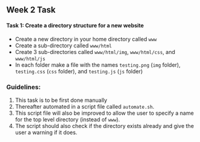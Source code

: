 ## Week 2 Task

#### Task 1: Create a directory structure for a new website
- Create a new directory in your home directory called `www`
- Create a sub-directory called `www/html`
- Create 3 sub-directories called `www/html/img`, `www/html/css`, and `www/html/js`
- In each folder make a file with the names `testing.png` (`img` folder), `testing.css` (`css` folder), and `testing.js` (`js` folder)

### Guidelines:
1. This task is to be first done manually
2. Thereafter automated in a script file called `automate.sh`.
3. This script file will also be improved to allow the user to specify a name for the top level directory (instead of `www`).
4. The script should also check if the directory exists already and give the user a warning if it does.
